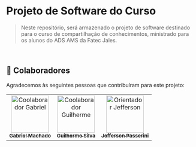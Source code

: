# Projeto de Software do Curso

> Neste repositório, será armazenado o projeto de software destinado para o curso de compartilhação de conhecimentos, ministrado para os alunos do ADS AMS da Fatec Jales.
<br />

## 🤝 Colaboradores

Agradecemos às seguintes pessoas que contribuíram para este projeto:

<table>
  <tr>
    <td align="center">
      <a href="https://github.com/gabrielsantos578">
        <img src="https://avatars.githubusercontent.com/u/127057846?v=4" width="100px;" alt="Coolaborador Gabriel"/><br>
        <sub>
          <b>Gabriel Machado</b>
        </sub>
      </a>
    </td>
    <td align="center">
      <a href="https://github.com/Gui-Angelo-Silva">
        <img src="https://avatars.githubusercontent.com/u/100084412?v=4" width="100px;" alt="Coolaborador Guilherme"/><br>
        <sub>
          <b>Guilherme Silva</b>
        </sub>
      </a>
    </td>
    <td align="center">
      <a href="https://github.com/jeffersonarpasserini">
        <img src="https://avatars.githubusercontent.com/u/46405189?v=4" width="100px;" alt="Orientador Jefferson"/><br>
        <sub>
          <b>Jefferson Passerini</b>
        </sub>
      </a>
    </td>
  </tr>
</table>
